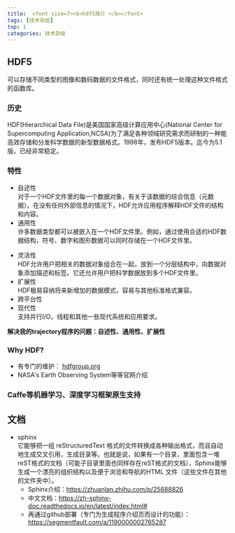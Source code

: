 ```yaml
---
title:  <font size=7><b>hdf5简介 </b></font>
tags: [技术杂烩]
top: 1
categories: 技术杂烩
---
```


## HDF5
可以存储不同类型的图像和数码数据的文件格式，同时还有统一处理这种文件格式的函数库。
### 历史
HDF(Hierarchical Data File)是美国国家高级计算应用中心(National Center for Supercomputing Application,NCSA)为了满足各种领域研究需求而研制的一种能高效存储和分发科学数据的新型数据格式。1998年，发布HDF5版本。迄今为5.1版，已经非常稳定。
### 特性
- 自述性   
对于一个HDF文件里的每一个数据对象，有关于该数据的综合信息（元数据）。在没有任何外部信息的情况下，HDF允许应用程序解释HDF文件的结构和内容。
- 通用性   
许多数据类型都可以被嵌入在一个HDF文件里。例如，通过使用合适的HDF数据结构，符号、数字和图形数据可以同时存储在一个HDF文件里。
<!-- more -->
- 灵活性   
HDF允许用户把相关的数据对象组合在一起，放到一个分层结构中，向数据对象添加描述和标签。它还允许用户把科学数据放到多个HDF文件里。
- 扩展性   
HDF极易容纳将来新增加的数据模式，容易与其他标准格式兼容。
- 跨平台性
- 现代性   
支持并行I/O，线程和其他一些现代系统和应用要求。

**解决我的trajectory程序的问题：自述性、通用性、扩展性**

### Why HDF?
- 有专门的维护： [hdfgroup.org](https://www.hdfgroup.org)
- NASA's Earth Observing System等等官网介绍

### Caffe等机器学习、深度学习框架原生支持
 

## 文档
- sphinx   
它能够把一组 reStructuredText 格式的文件转换成各种输出格式，而且自动地生成交叉引用，生成目录等。也就是说，如果有一个目录，里面包含一堆reST格式的文档（可能子目录里面也同样存在reST格式的文档），Sphinx能够生成一个漂亮的组织结构以及便于浏览和导航的HTML 文件（这些文件在其他的文件夹中）。   
  - Sphinx介绍：https://zhuanlan.zhihu.com/p/25688826
  - 中文文档：https://zh-sphinx-doc.readthedocs.io/en/latest/index.html#
  - 再通过github部署（专门为生成程序介绍页而设计的功能）：https://segmentfault.com/a/1190000002765287
